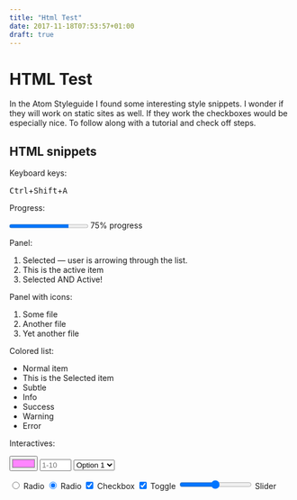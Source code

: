 ```yaml
---
title: "Html Test"
date: 2017-11-18T07:53:57+01:00
draft: true
---
```


#  HTML Test

In the Atom Styleguide I found some interesting style snippets.
I wonder if they will work on static sites as well.
If they work the checkboxes would be especially nice. To follow along with a tutorial and check off steps.

## HTML snippets

Keyboard keys:

<kbd>Ctrl</kbd>+<kbd>Shift</kbd>+<kbd>A</kbd>

Progress:
<div class='block'>
    <progress class='inline-block' max='100' value='75'></progress>
    <span class='inline-block'>75% progress</span>
</div>

Panel:
<atom-panel class='modal'>
    <div class='select-list'>
        <ol class='list-group mark-active'>
            <li class='selected'>Selected &mdash; user is arrowing through the list.</li>
            <li class='active'>This is the active item</li>
            <li class='selected active'>Selected AND Active!</li>
        </ol>
    </div>
</atom-panel>

Panel with icons:
<atom-panel class='modal'>
    <div class='select-list'>
        <ol class='list-group'>
            <li class='selected'>
                <div class='status status-added icon icon-diff-added'></div>
                <div class='icon icon-file-text'>Some file</div>
            </li>
            <li>
                <div class='status status-modified icon icon-diff-modified'></div>
                <div class='icon icon-file-text'>Another file</div>
            </li>
            <li>
                <div class='status status-removed icon icon-diff-removed'></div>
                <div class='icon icon-file-text'>Yet another file</div>
            </li>
        </ol>
    </div>
</atom-panel>

Colored list:
<ul class='list-group'>
    <li class='list-item'>Normal item</li>
    <li class='list-item selected'>This is the Selected item</li>
    <li class='list-item text-subtle'>Subtle</li>
    <li class='list-item text-info'>Info</li>
    <li class='list-item text-success'>Success</li>
    <li class='list-item text-warning'>Warning</li>
    <li class='list-item text-error'>Error</li>
</ul>

Interactives:

<input class='input-color' type='color' value='#FF85FF' >
<input class='input-number' type='number' min='1' max='10' placeholder='1-10'>
<select class='input-select'><option>Option 1</option><option>Option 2</option><option>Option 3</option></select>

<label class='input-label'><input class='input-radio' type='radio' name='radio'> Radio</label>
<label class='input-label'><input class='input-radio' type='radio' name='radio' checked> Radio</label>
<label class='input-label'><input class='input-checkbox' type='checkbox' checked> Checkbox</label>
<label class='input-label'><input class='input-toggle' type='checkbox' checked> Toggle</label>
<input class='input-range' type='range'> Slider </input>

<br>
<span class='loading loading-spinner-medium inline-block'></span>
